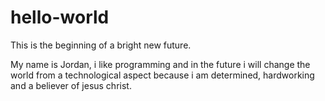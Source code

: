 # hello-world
This is the beginning of a bright new future. 

My name is Jordan, i like programming and in the future i will change the world from a technological aspect because i am determined, hardworking and a believer of jesus christ. 
